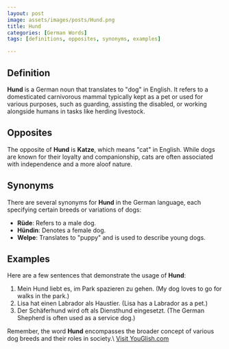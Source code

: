 ```yaml
---
layout: post
image: assets/images/posts/Hund.png
title: Hund
categories: [German Words]
tags: [definitions, opposites, synonyms, examples]

---
```


## Definition
**Hund** is a German noun that translates to "dog" in English. It refers to a domesticated carnivorous mammal typically kept as a pet or used for various purposes, such as guarding, assisting the disabled, or working alongside humans in tasks like herding livestock.

## Opposites
The opposite of **Hund** is **Katze**, which means "cat" in English. While dogs are known for their loyalty and companionship, cats are often associated with independence and a more aloof nature.

## Synonyms
There are several synonyms for **Hund** in the German language, each specifying certain breeds or variations of dogs:

- **Rüde**: Refers to a male dog.
- **Hündin**: Denotes a female dog.
- **Welpe**: Translates to "puppy" and is used to describe young dogs.

## Examples
Here are a few sentences that demonstrate the usage of **Hund**:

1. Mein Hund liebt es, im Park spazieren zu gehen. (My dog loves to go for walks in the park.)
2. Lisa hat einen Labrador als Haustier. (Lisa has a Labrador as a pet.)
3. Der Schäferhund wird oft als Diensthund eingesetzt. (The German Shepherd is often used as a service dog.)

Remember, the word **Hund** encompasses the broader concept of various dog breeds and their roles in society.\ <a id="yg-widget-0" class="youglish-widget" data-query="Hund" data-lang="german" data-components="8412" data-auto-start="0" data-bkg-color="theme_light" data-title="How%20to%20pronounce%20Hund%20in%20German"  rel="nofollow" href="https://youglish.com">Visit YouGlish.com</a><script async src="https://youglish.com/public/emb/widget.js" charset="utf-8"></script>